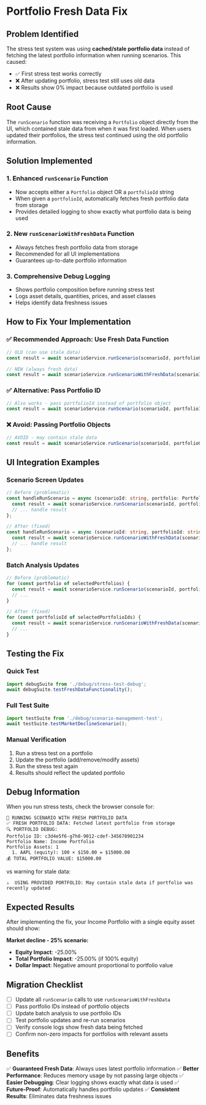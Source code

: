 # Portfolio Fresh Data Fix

## Problem Identified

The stress test system was using **cached/stale portfolio data** instead of fetching the latest portfolio information when running scenarios. This caused:

- ✅ First stress test works correctly
- ❌ After updating portfolio, stress test still uses old data
- ❌ Results show 0% impact because outdated portfolio is used

## Root Cause

The `runScenario` function was receiving a `Portfolio` object directly from the UI, which contained stale data from when it was first loaded. When users updated their portfolios, the stress test continued using the old portfolio information.

## Solution Implemented

### 1. **Enhanced `runScenario` Function**
- Now accepts either a `Portfolio` object OR a `portfolioId` string
- When given a `portfolioId`, automatically fetches fresh portfolio data from storage
- Provides detailed logging to show exactly what portfolio data is being used

### 2. **New `runScenarioWithFreshData` Function**
- Always fetches fresh portfolio data from storage
- Recommended for all UI implementations
- Guarantees up-to-date portfolio information

### 3. **Comprehensive Debug Logging**
- Shows portfolio composition before running stress test
- Logs asset details, quantities, prices, and asset classes
- Helps identify data freshness issues

## How to Fix Your Implementation

### ✅ **Recommended Approach**: Use Fresh Data Function

```typescript
// OLD (can use stale data)
const result = await scenarioService.runScenario(scenarioId, portfolioObject);

// NEW (always fresh data)
const result = await scenarioService.runScenarioWithFreshData(scenarioId, portfolioId);
```

### ✅ **Alternative**: Pass Portfolio ID

```typescript
// Also works - pass portfolioId instead of portfolio object
const result = await scenarioService.runScenario(scenarioId, portfolioId);
```

### ❌ **Avoid**: Passing Portfolio Objects

```typescript
// AVOID - may contain stale data
const result = await scenarioService.runScenario(scenarioId, portfolioObject);
```

## UI Integration Examples

### Scenario Screen Updates

```typescript
// Before (problematic)
const handleRunScenario = async (scenarioId: string, portfolio: Portfolio) => {
  const result = await scenarioService.runScenario(scenarioId, portfolio);
  // ... handle result
};

// After (fixed)
const handleRunScenario = async (scenarioId: string, portfolioId: string) => {
  const result = await scenarioService.runScenarioWithFreshData(scenarioId, portfolioId);
  // ... handle result
};
```

### Batch Analysis Updates

```typescript
// Before (problematic)
for (const portfolio of selectedPortfolios) {
  const result = await scenarioService.runScenario(scenarioId, portfolio);
  // ...
}

// After (fixed)
for (const portfolioId of selectedPortfolioIds) {
  const result = await scenarioService.runScenarioWithFreshData(scenarioId, portfolioId);
  // ...
}
```

## Testing the Fix

### Quick Test
```typescript
import debugSuite from './debug/stress-test-debug';
await debugSuite.testFreshDataFunctionality();
```

### Full Test Suite
```typescript
import testSuite from './debug/scenario-management-test';
await testSuite.testMarketDeclineScenario();
```

### Manual Verification
1. Run a stress test on a portfolio
2. Update the portfolio (add/remove/modify assets)
3. Run the stress test again
4. Results should reflect the updated portfolio

## Debug Information

When you run stress tests, check the browser console for:

```
🔄 RUNNING SCENARIO WITH FRESH PORTFOLIO DATA
✅ FRESH PORTFOLIO DATA: Fetched latest portfolio from storage
🔍 PORTFOLIO DEBUG:
Portfolio ID: c3d4e5f6-g7h8-9012-cdef-345678901234
Portfolio Name: Income Portfolio
Portfolio Assets: 1
  1. AAPL (equity): 100 × $150.00 = $15000.00
💰 TOTAL PORTFOLIO VALUE: $15000.00
```

vs warning for stale data:
```
⚠️  USING PROVIDED PORTFOLIO: May contain stale data if portfolio was recently updated
```

## Expected Results

After implementing the fix, your Income Portfolio with a single equity asset should show:

**Market decline - 25% scenario:**
- **Equity Impact**: -25.00%
- **Total Portfolio Impact**: -25.00% (if 100% equity)
- **Dollar Impact**: Negative amount proportional to portfolio value

## Migration Checklist

- [ ] Update all `runScenario` calls to use `runScenarioWithFreshData`
- [ ] Pass portfolio IDs instead of portfolio objects
- [ ] Update batch analysis to use portfolio IDs
- [ ] Test portfolio updates and re-run scenarios
- [ ] Verify console logs show fresh data being fetched
- [ ] Confirm non-zero impacts for portfolios with relevant assets

## Benefits

✅ **Guaranteed Fresh Data**: Always uses latest portfolio information
✅ **Better Performance**: Reduces memory usage by not passing large objects
✅ **Easier Debugging**: Clear logging shows exactly what data is used
✅ **Future-Proof**: Automatically handles portfolio updates
✅ **Consistent Results**: Eliminates data freshness issues 